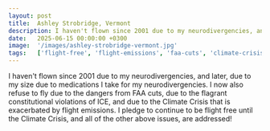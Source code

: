 ```yaml
---
layout: post
title:  Ashley Strobridge, Vermont
description: I haven't flown since 2001 due to my neurodivergencies, and later, due to my size due to medications I take for my neurodivergencies. I now also refus...
date:   2025-06-15 00:00:00 +0300
image:  '/images/ashley-strobridge-vermont.jpg'
tags:   ['flight-free', 'flight-emissions', 'faa-cuts', 'climate-crisis', 'climate-crisis', 'also-refuse', 'size-due', 'fly-due']
---
```

I haven't flown since 2001 due to my neurodivergencies, and later, due to my size due to medications I take for my neurodivergencies. I now also refuse to fly due to the dangers from FAA cuts, due to the flagrant constitutional violations of ICE, and due to the Climate Crisis that is exacerbated by flight emissions. I pledge to continue to be flight free until the Climate Crisis, and all of the other above issues, are addressed!

